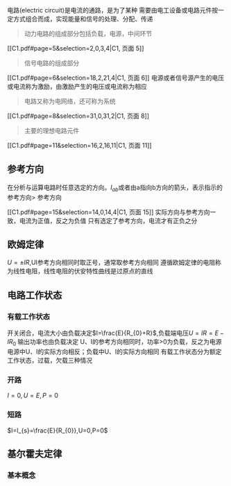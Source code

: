 电路(electric circuit)是电流的通路，是为了某种 需要由电工设备或电路元件按一定方式组合而成，实现能量和信号的处理、分配、传递
> 动力电路的组成部分包括负载，电源，中间环节

[[C1.pdf#page=5&selection=2,0,3,4|C1, 页面 5]]
> 信号电路的组成部分

[[C1.pdf#page=6&selection=18,2,21,4|C1, 页面 6]]
电源或者信号源产生的电压或电流称为激励，由激励产生的电压或电流称为相应
> 电路又称为电网络，还可称为系统

[[C1.pdf#page=8&selection=31,0,31,2|C1, 页面 8]]
> 主要的理想电路元件

[[C1.pdf#page=11&selection=16,2,16,11|C1, 页面 11]]
## 参考方向
在分析与运算电路时任意选定的方向。$I_{ab}$或者由a指向b方向的箭头，表示指示的参考方向> 参考方向

[[C1.pdf#page=15&selection=14,0,14,4|C1, 页面 15]]
实际方向与参考方向一致，电流为正值，反之为负值
只有选定了参考方向，电流才有正负之分
## 欧姆定律
$U=\pm IR$,UI参考方向相同时取正号，通常取参考方向相同
遵循欧姆定律的电阻称为线性电阻，线性电阻的伏安特性曲线是过原点的直线
## 电路工作状态
### 有载工作状态
开关闭合，电流大小由负载决定$I=\frac{E}{R_{0}+R}$,负载端电压$U=IR=E-IR_{0}$
输出功率也由负载决定
U、I的参考方向相同时，功率>0为负载，反之为电源
电源中U、I的实际方向相反；负载中U、I的实际方向相同
有载工作状态分为额定工作状态，过载，欠载三种情况
### 开路
$I=0,U=E,P=0$
### 短路
$I=I_{s}=\frac{E}{R_{0}},U=0,P=0$
## 基尔霍夫定律

### 基本概念
